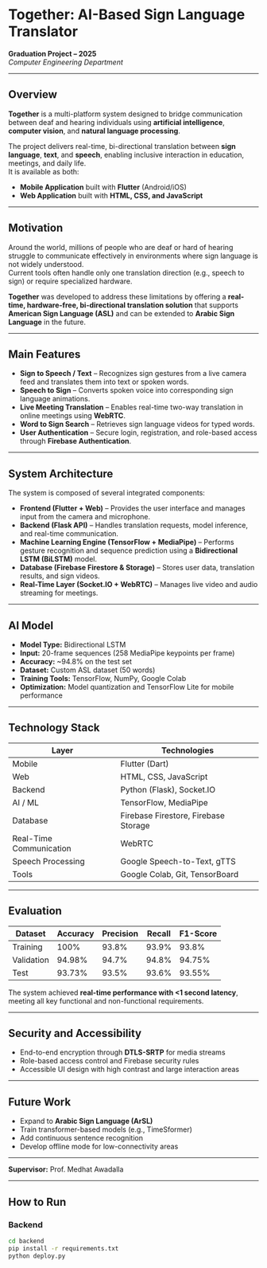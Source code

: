 # Together: AI-Based Sign Language Translator

**Graduation Project – 2025**  
*Computer Engineering Department*

---

## Overview

**Together** is a multi-platform system designed to bridge communication between deaf and hearing individuals using **artificial intelligence**, **computer vision**, and **natural language processing**.

The project delivers real-time, bi-directional translation between **sign language**, **text**, and **speech**, enabling inclusive interaction in education, meetings, and daily life.  
It is available as both:
- **Mobile Application** built with **Flutter** (Android/iOS)  
- **Web Application** built with **HTML, CSS, and JavaScript**

---

## Motivation

Around the world, millions of people who are deaf or hard of hearing struggle to communicate effectively in environments where sign language is not widely understood.  
Current tools often handle only one translation direction (e.g., speech to sign) or require specialized hardware.

**Together** was developed to address these limitations by offering a **real-time, hardware-free, bi-directional translation solution** that supports **American Sign Language (ASL)** and can be extended to **Arabic Sign Language** in the future.

---

## Main Features

- **Sign to Speech / Text** – Recognizes sign gestures from a live camera feed and translates them into text or spoken words.  
- **Speech to Sign** – Converts spoken voice into corresponding sign language animations.  
- **Live Meeting Translation** – Enables real-time two-way translation in online meetings using **WebRTC**.  
- **Word to Sign Search** – Retrieves sign language videos for typed words.  
- **User Authentication** – Secure login, registration, and role-based access through **Firebase Authentication**.

---

## System Architecture

The system is composed of several integrated components:

- **Frontend (Flutter + Web)** – Provides the user interface and manages input from the camera and microphone.  
- **Backend (Flask API)** – Handles translation requests, model inference, and real-time communication.  
- **Machine Learning Engine (TensorFlow + MediaPipe)** – Performs gesture recognition and sequence prediction using a **Bidirectional LSTM (BiLSTM)** model.  
- **Database (Firebase Firestore & Storage)** – Stores user data, translation results, and sign videos.  
- **Real-Time Layer (Socket.IO + WebRTC)** – Manages live video and audio streaming for meetings.

---

## AI Model

- **Model Type:** Bidirectional LSTM  
- **Input:** 20-frame sequences (258 MediaPipe keypoints per frame)  
- **Accuracy:** ~94.8% on the test set  
- **Dataset:** Custom ASL dataset (50 words)  
- **Training Tools:** TensorFlow, NumPy, Google Colab  
- **Optimization:** Model quantization and TensorFlow Lite for mobile performance

---

## Technology Stack

| Layer | Technologies |
|-------|---------------|
| Mobile | Flutter (Dart) |
| Web | HTML, CSS, JavaScript |
| Backend | Python (Flask), Socket.IO |
| AI / ML | TensorFlow, MediaPipe |
| Database | Firebase Firestore, Firebase Storage |
| Real-Time Communication | WebRTC |
| Speech Processing | Google Speech-to-Text, gTTS |
| Tools | Google Colab, Git, TensorBoard |

---

## Evaluation

| Dataset | Accuracy | Precision | Recall | F1-Score |
|----------|-----------|------------|---------|-----------|
| Training | 100% | 93.8% | 93.9% | 93.8% |
| Validation | 94.98% | 94.7% | 94.8% | 94.75% |
| Test | 93.73% | 93.5% | 93.6% | 93.55% |

The system achieved **real-time performance with <1 second latency**, meeting all key functional and non-functional requirements.

---

## Security and Accessibility

- End-to-end encryption through **DTLS-SRTP** for media streams  
- Role-based access control and Firebase security rules  
- Accessible UI design with high contrast and large interaction areas

---

## Future Work

- Expand to **Arabic Sign Language (ArSL)**  
- Train transformer-based models (e.g., TimeSformer)  
- Add continuous sentence recognition  
- Develop offline mode for low-connectivity areas

---


**Supervisor:** Prof. Medhat Awadalla

---

## How to Run

### Backend
```bash
cd backend
pip install -r requirements.txt
python deploy.py
